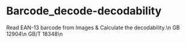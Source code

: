 # Barcode_decode-decodability
Read EAN-13 barcode from Images &amp; Calculate the decodability.\n
GB 12904\n
GB/T 18348\n
